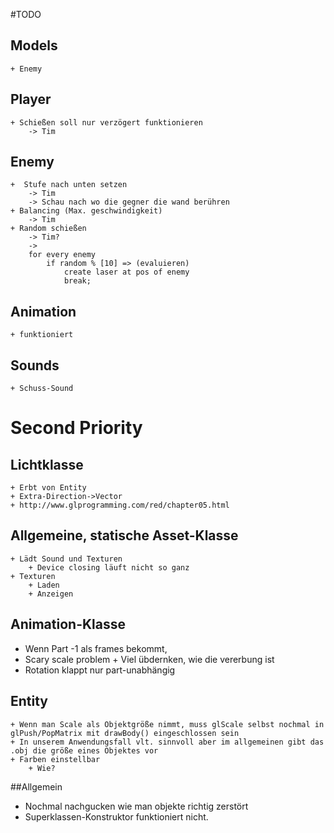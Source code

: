 #TODO

## Models
    + Enemy

    
## Player
    + Schießen soll nur verzögert funktionieren
        -> Tim

## Enemy
    +  Stufe nach unten setzen
        -> Tim
        -> Schau nach wo die gegner die wand berühren
    + Balancing (Max. geschwindigkeit)
        -> Tim
    + Random schießen
        -> Tim?
        ->
        for every enemy
            if random % [10] => (evaluieren)
                create laser at pos of enemy
                break;
        
## Animation
    + funktioniert
     
## Sounds
    + Schuss-Sound
    
# Second Priority

## Lichtklasse
    + Erbt von Entity
    + Extra-Direction->Vector
    + http://www.glprogramming.com/red/chapter05.html


## Allgemeine, statische Asset-Klasse
    + Lädt Sound und Texturen
        + Device closing läuft nicht so ganz
    + Texturen 
        + Laden
        + Anzeigen

## Animation-Klasse
   + Wenn Part -1 als frames bekommt,
   + Scary scale problem
    + Viel übdernken, wie die vererbung ist
   + Rotation klappt nur part-unabhängig 
      


## Entity
    + Wenn man Scale als Objektgröße nimmt, muss glScale selbst nochmal in glPush/PopMatrix mit drawBody() eingeschlossen sein
    + In unserem Anwendungsfall vlt. sinnvoll aber im allgemeinen gibt das .obj die größe eines Objektes vor
    + Farben einstellbar
        + Wie?
        
        
##Allgemein
+ Nochmal nachgucken wie man objekte richtig zerstört
+ Superklassen-Konstruktor funktioniert nicht.